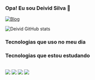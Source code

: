 
### Opa! Eu sou Deivid Silva 👋
[![Blog](https://img.shields.io/badge/LinkedIn-0077B5?style=for-the-badge&logo=linkedin&logoColor=white)](https://www.linkedin.com/in/deivid-silva-b7a323140/)

![Deivid GitHub stats](https://github-readme-stats.vercel.app/api?username=DeividSilva&show_icons=true&theme=tokyonight)


### Tecnologias que uso no meu dia

### Tecnologias que estou estudando
<div style="display: inline_block"><br/>
  <img aling="center" alt"cypress src="https://img.shields.io/badge/Cypress-14354C?style=for-the-badge&logo=Cypress&logoColor=white"/>
  <img aling="center" alt"cypress src="https://img.shields.io/badge/JavaScript-F7DF1E?style=for-the-badge&logo=javascript&logoColor=black"/>
  <img aling="center" alt"cypress src="https://img.shields.io/badge/Node.js-43853D?style=for-the-badge&logo=node.js&logoColor=white"/>
  <img aling="center" alt"cypress src="https://img.shields.io/badge/React_Native-20232A?style=for-the-badge&logo=react&logoColor=61DAFB"/>                             </div>

